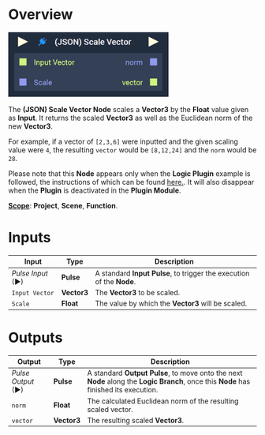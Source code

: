 # Overview

![The (JSON) Scale Vector Node.](../../.gitbook/assets/jsonscalevector.png)

The **(JSON) Scale Vector Node** scales a **Vector3** by the **Float** value given as **Input**. It returns the scaled **Vector3** as well as the Euclidean norm of the new **Vector3**. 

For example, if a vector of `[2,3,6]` were inputted and the given scaling value were `4`, the resulting `vector` would be `[8,12,24]` and the `norm` would be `28`. 

Please note that this **Node** appears only when the **Logic Plugin** example is followed, the instructions of which can be found [here.](../plugins/README.md#example). It will also disappear when the **Plugin** is deactivated in the **Plugin Module**.


[**Scope**](../overview.md#scopes): **Project**, **Scene**, **Function**.

# Inputs

|Input|Type|Description|
|---|---|---|
|*Pulse Input* (►)|**Pulse**|A standard **Input Pulse**, to trigger the execution of the **Node**.|
|`Input Vector`|**Vector3**|The **Vector3** to be scaled.|
|`Scale`|**Float**|The value by which the **Vector3** will be scaled.|

# Outputs

|Output|Type|Description|
|---|---|---|
|*Pulse Output* (►)|**Pulse**|A standard **Output Pulse**, to move onto the next **Node** along the **Logic Branch**, once this **Node** has finished its execution.|
|`norm`|**Float**|The calculated Euclidean norm of the resulting scaled vector.|
|`vector`|**Vector3**|The resulting scaled **Vector3**.|











